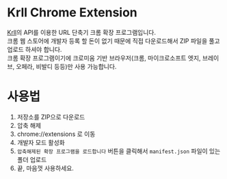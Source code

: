 # Krll Chrome Extension
[Krll](https://www.krll.me)의 API를 이용한 URL 단축기 크롬 확장 프로그램입니다.   
크롬 웹 스토어에 개발자 등록 할 돈이 없기 때문에 직접 다운로드해서 ZIP 파일을 풀고 업로드 하셔야 합니다.   
크롬 확장 프로그램이기에 크로미움 기반 브라우저(크롬, 마이크로소프트 엣지, 브레이브, 오페라, 비발디 등등)만 사용 가능합니다.   
# 사용법
1. 저장소를 ZIP으로 다운로드
2. 압축 해제
3. chrome://extensions 로 이동
4. 개발자 모드 활성화
5. `압축해제된 확장 프로그램을 로드합니다` 버튼을 클릭해서 `manifest.json` 파일이 있는 폴더 업로드
6. 끝, 마음껏 사용하세요.